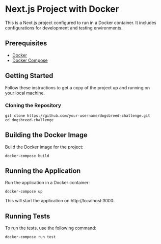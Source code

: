# Next.js Project with Docker

This is a Next.js project configured to run in a Docker container. It includes configurations for development and testing environments.

## Prerequisites

- [Docker](https://www.docker.com/products/docker-desktop)
- [Docker Compose](https://docs.docker.com/compose/install/)

## Getting Started

Follow these instructions to get a copy of the project up and running on your local machine.

### Cloning the Repository

```
git clone https://github.com/your-username/dogsbreed-challenge.git
cd dogsbreed-challenge
```
## Building the Docker Image
Build the Docker image for the project:
```
docker-compose build
```
## Running the Application
Run the application in a Docker container:
```
docker-compose up
```
This will start the application on http://localhost:3000.

## Running Tests
To run the tests, use the following command:
```
docker-compose run test
```

